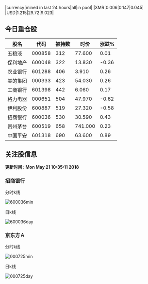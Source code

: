 |currency|mined in last 24 hours|all|in pool|
|XMR|0.006|0.147|0.045|
|USD|1.215|29.72|9.023|

## 今日重仓股 

|股名|代码|被持数|时价|涨跌%|
|---|---|---|---|---|
|五粮液|000858|312|77.600|0.01|
|保利地产|600048|322|13.830|-0.36|
|农业银行|601288|406|3.910|0.26|
|美的集团|000333|423|54.030|0.26|
|工商银行|601398|442|6.060|0.17|
|格力电器|000651|504|47.970|-0.62|
|伊利股份|600887|519|27.320|-0.58|
|招商银行|600036|530|30.590|0.43|
|贵州茅台|600519|658|741.000|0.23|
|中国平安|601318|690|63.600|0.89|

## 关注股信息
**更新时间 : Mon May 21 10:35:11 2018**
### 招商银行 
分时k线

![600036min](http://image.sinajs.cn/newchart/min/n/sh600036.gif)

日k线

![600036day](http://image.sinajs.cn/newchart/daily/n/sh600036.gif)

### 京东方Ａ 
分时k线

![000725min](http://image.sinajs.cn/newchart/min/n/sz000725.gif)

日k线

![000725day](http://image.sinajs.cn/newchart/daily/n/sz000725.gif)
